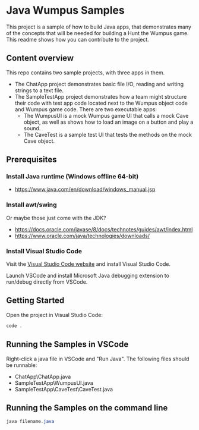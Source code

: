 # Java Wumpus Samples

This project is a sample of how to build Java apps, that demonstrates many of the concepts that will be needed for building a Hunt the Wumpus game. This readme shows how you can contribute to the project.

## Content overview

This repo contains two sample projects, with three apps in them.
* The ChatApp project demonstrates basic file I/O, reading and writing strings to a text file.
* The SampleTestApp project demonstrates how a team might structure their code with test app code located next to the Wumpus object code and Wumpus game code.  There are two executable apps:
  * The WumpusUI is a mock Wumpus game UI that calls a mock Cave object, as well as shows how to load an image on a button and play a sound.
  * The CaveTest is a sample test UI that tests the methods on the mock Cave object.

## Prerequisites

### Install Java runtime (Windows offline 64-bit)
* https://www.java.com/en/download/windows_manual.jsp

### Install awt/swing
Or maybe those just come with the JDK?
* https://docs.oracle.com/javase/8/docs/technotes/guides/awt/index.html
* https://www.oracle.com/java/technologies/downloads/

### Install Visual Studio Code

Visit the [Visual Studio Code website](https://code.visualstudio.com) and install Visual Studio Code.

Launch VSCode and install Microsoft Java debugging extension to run/debug directly from VSCode.

## Getting Started

Open the project in Visual Studio Code:

```powershell
code .
```

## Running the Samples in VSCode

Right-click a java file in VSCode and "Run Java".  The following files should be runnable:
* ChatApp\ChatApp.java
* SampleTestApp\WumpusUI.java
* SampleTestApp\CaveTest\CaveTest.java 

## Running the Samples on the command line

```powershell
java filename.java
```
